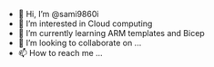 - 👋 Hi, I’m @sami9860i
- 👀 I’m interested in Cloud computing 
- 🌱 I’m currently learning ARM templates and Bicep
- 💞️ I’m looking to collaborate on ...
- 📫 How to reach me ...

<!---
sami9860i/sami9860i is a ✨ special ✨ repository because its `README.md` (this file) appears on your GitHub profile.
You can click the Preview link to take a look at your changes.
--->
